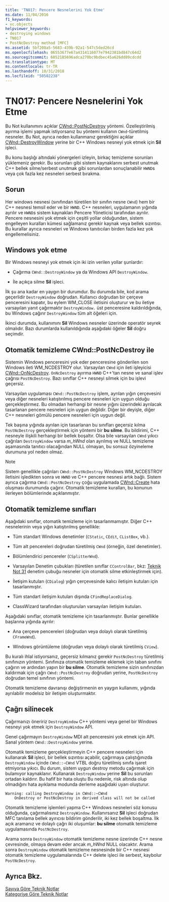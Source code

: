 ```yaml
---
title: 'TN017: Pencere Nesnelerini Yok Etme'
ms.date: 11/04/2016
f1_keywords:
- vc.objects
helpviewer_keywords:
- destroying windows
- TN017
- PostNcDestroy method [MFC]
ms.assetid: 5bf208a5-5683-439b-92a1-547c5ded26cd
ms.openlocfilehash: 06553677e67a4314116077e7942381bd847c64d2
ms.sourcegitcommit: 6052185696adca270bc9bdbec45a626dd89cdcdd
ms.translationtype: MT
ms.contentlocale: tr-TR
ms.lasthandoff: 10/31/2018
ms.locfileid: "50502238"
---
```

# <a name="tn017-destroying-window-objects"></a>TN017: Pencere Nesnelerini Yok Etme

Bu Not kullanımını açıklar [CWnd::PostNcDestroy](../mfc/reference/cwnd-class.md#postncdestroy) yöntemi. Özelleştirilmiş ayırma işlemi yapmak istiyorsanız bu yöntemi kullanın `CWnd`-türetilmiş nesneler. Bu Not, ayrıca neden kullanmanız gerektiğini açıklar [CWnd::DestroyWindow](../mfc/reference/cwnd-class.md#destroywindow) yerine bir C++ Windows nesneyi yok etmek için **Sil** işleci.

Bu konu başlığı altındaki yönergeleri izleyin, birkaç temizleme sorunları yüklemeniz gerekir. Bu sorunları gibi sistem kaynaklarını serbest unutmak C++ bellek silme/serbest unutmak gibi sorunlardan sonuçlanabilir `HWND`s veya çok fazla kez nesneleri serbest bırakma.

## <a name="the-problem"></a>Sorun

Her windows nesnesi (sınıfından türetilen bir sınıfın nesne `CWnd`) hem bir C++ nesnesi temsil eder ve bir `HWND`. C++ nesneleri, uygulamanın yığında ayrılır ve `HWND`s sistem kaynakları Pencere Yöneticisi tarafından ayrılır. Pencere nesnesini yok etmek için çeşitli yollar olduğundan, sistem engelleyen kuralları kümesi sağlamanız gerekir kaynak veya bellek sızıntısı. Bu kurallar ayrıca nesneleri ve Windows tanıtıcıları birden fazla kez yok engellemelisiniz.

## <a name="destroying-windows"></a>Windows yok etme

Bir Windows nesneyi yok etmek için iki izin verilen yollar şunlardır:

- Çağırma `CWnd::DestroyWindow` ya da Windows API `DestroyWindow`.

- İle açıkça silme **Sil** işleci.

İlk şu ana kadar en yaygın bir durumdur. Bu durumda bile, kod arama geçerlidir `DestroyWindow` doğrudan. Kullanıcı doğrudan bir çerçeve penceresini kapatır, bu eylem WM_CLOSE iletisini oluşturur ve bu iletiye varsayılan yanıt çağırmaktır `DestroyWindow.` üst penceresine kaldırıldığında, bu Windows çağırır `DestroyWindow` tüm alt öğeleri için.

İkinci durumda, kullanımını **Sil** Windows nesneler üzerinde operatör seyrek olmalıdır. Bazı durumlarda kullanıldığında aşağıdaki öğeler **Sil** doğru seçimdir.

## <a name="auto-cleanup-with-cwndpostncdestroy"></a>Otomatik temizleme CWnd::PostNcDestroy ile

Sistemin Windows penceresini yok eder penceresine gönderilen son Windows ileti WM_NCDESTROY olur. Varsayılan `CWnd` için ileti işleyicisi [CWnd::OnNcDestroy](../mfc/reference/cwnd-class.md#onncdestroy). `OnNcDestroy` ayırma `HWND` C++'tan nesne ve sanal işlev çağrısı `PostNcDestroy`. Bazı sınıflar C++ nesneyi silmek için bu işlevi geçersiz.

Varsayılan uygulaması `CWnd::PostNcDestroy` işlem, ayrılan yığın çerçevesini veya diğer nesneleri katıştırılmış pencere nesneleri için uygun olduğu gerçekleştirmez. Bu olmadan herhangi bir nesne yığını üzerindeki ayrılacak tasarlanan pencere nesneleri için uygun değildir. Diğer bir deyişle, diğer C++ nesneleri gömülü pencere nesneleri için uygun değil.

Tek başına yığında ayrılan için tasarlanan bu sınıfları geçersiz kılma `PostNcDestroy` gerçekleştirmek için yöntemi bir **bu silme**. Bu bildirimi, C++ nesneyle ilişkili herhangi bir bellek boşaltır. Olsa bile varsayılan `CWnd` yıkıcı çağrıları `DestroyWindow` varsa *m_hWnd* olan ayrılmış ve NULL temizleme aşamasında tanıtıcı olacağından NULL olmayan, bu sonsuz özyineleme durumuna yol neden olmaz.

> [!NOTE]
>  Sistem genellikle çağrıları `CWnd::PostNcDestroy` Windows WM_NCDESTROY iletisini işledikten sonra ve `HWND` ve C++ pencere nesnesi artık bağlı. Sistem ayrıca çağırma `CWnd::PostNcDestroy` çoğu uygulamada [CWnd::Create](../mfc/reference/cwnd-class.md#create) hata oluşması durumunda çağırır. Otomatik temizleme kuralları, bu konunun ilerleyen bölümlerinde açıklanmıştır.

## <a name="auto-cleanup-classes"></a>Otomatik temizleme sınıfları

Aşağıdaki sınıflar, otomatik temizleme için tasarlanmamıştır. Diğer C++ nesnelerinin veya yığın katıştırılmış genellikle:

- Tüm standart Windows denetimler (`CStatic`, `CEdit`, `CListBox`, vb.).

- Tüm alt pencereleri doğrudan türetilmiş `CWnd` (örneğin, özel denetimler).

- Bölümlendirici pencereler (`CSplitterWnd`).

- Varsayılan Denetim çubukları (türetilen sınıflar `CControlBar`, bkz: [Teknik Not 31](../mfc/tn031-control-bars.md) denetim çubuğu nesneler için otomatik silme etkinleştirmek için).

- İletişim kutuları (`CDialog`) yığın çerçevesinde kalıcı iletişim kutuları için tasarlanmıştır.

- Tüm standart iletişim kutuları dışında `CFindReplaceDialog`.

- ClassWizard tarafından oluşturulan varsayılan iletişim kutuları.

Aşağıdaki sınıflar, otomatik temizleme için tasarlanmıştır. Bunlar genellikle başlarına yığında ayrılır:

- Ana çerçeve pencereleri (doğrudan veya dolaylı olarak türetilmiş `CFrameWnd`).

- Windows görüntüleme (doğrudan veya dolaylı olarak türetilmiş `CView`).

Bu kuralı ihlal istiyorsanız, geçersiz kılmanız gerekir `PostNcDestroy` türetilmiş sınıfınızın yöntemi. Sınıfınıza otomatik temizleme eklemek için taban sınıfını çağırın ve ardından yapın bir **bu silme**. Otomatik temizleme sizin sınıfınızdan kaldırmak için çağrı `CWnd::PostNcDestroy` doğrudan yerine, `PostNcDestroy` doğrudan temel sınıfının yöntemi.

Otomatik temizleme davranışı değiştirmenin en yaygın kullanımı, yığında ayrılabilir modelsiz bir iletişim oluşturmaktır.

## <a name="when-to-call-delete"></a>Çağrı silinecek

Çağırmanızı öneririz `DestroyWindow` C++ yöntemi veya genel bir Windows nesneyi yok etmek için `DestroyWindow` API.

Genel çağırmayın `DestroyWindow` MDI alt penceresini yok etmek için API. Sanal yöntem `CWnd::DestroyWindow` yerine.

Otomatik temizleme gerçekleştirmeyin C++ pencere nesneleri için kullanarak **Sil** işleci, bir bellek sızıntısı açabilir, çağırmaya çalıştığınızda `DestroyWindow` içinde `CWnd::~CWnd` VTBL doğru türetilmiş sınıfa işaret etmiyorsa yıkıcı. Bu durum, sistem uygun destroy metodu çağırmak için bulamıyor kaynaklanır. Kullanarak `DestroyWindow` yerine **Sil** bu sorunları ortadan kaldırır. Bu hafif bir hata oluştu Bu nedenle, risk altında olup olmadığını hata ayıklama modunda derleme aşağıdaki uyarı oluşturur.

```
Warning: calling DestroyWindow in CWnd::~CWnd
    OnDestroy or PostNcDestroy in derived class will not be called
```

Otomatik temizleme işlemleri yapma C++ Windows nesneleri söz konusu olduğunda, çağırmalısınız `DestroyWindow`. Kullanırsanız **Sil** işleci doğrudan MFC tanılama bellek ayırıcısı bildirim gönderilir, iki kez bellek boşaltma. İlk açık aramanız ve dolaylı çağrı iki oluşumlar: **bu silme** otomatik temizleme uygulamasında `PostNcDestroy`.

Arama sonra `DestroyWindow` otomatik temizleme nesne üzerinde C++ nesne çevresinde, olmaya devam eder ancak *m_hWnd* NULL olacaktır. Arama sonra `DestroyWindow` otomatik temizleme nesnesinde bir C++ nesnesi otomatik temizleme uygulamalarında C++ delete işleci ile serbest, kaybolur `PostNcDestroy`.

## <a name="see-also"></a>Ayrıca Bkz.

[Sayıya Göre Teknik Notlar](../mfc/technical-notes-by-number.md)<br/>
[Kategoriye Göre Teknik Notlar](../mfc/technical-notes-by-category.md)

